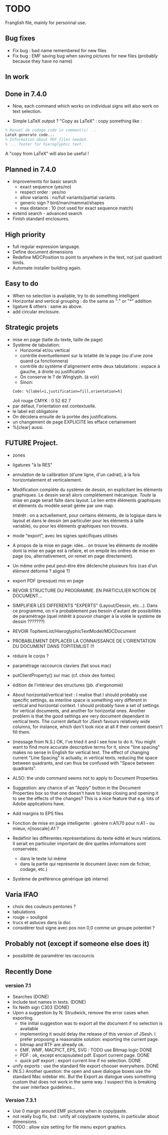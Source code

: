 # TODO

Franglish file, mainly for personnal use.

## Bug fixes

- Fix bug : bad name remembered for new files
- Fix bug : EMF saving bug when saving pictures for new files (probably because they have no name)

## In work

## Done in 7.4.0

* Now, each command which works on individual signs will 
  also work on text selection.

* Simple LaTeX output ? "Copy as LaTeX" : copy something like :
~~~LaTeX
% Manuel de codage code in comment(s) ...
LateX generate code...
% Information about PDF files needed.
% ... footer for hieroglyphic text.
~~~
A "copy from LaTeX" will also be useful !

## Planned in 7.4.0
* Improvements for basic search
  - exact sequence (yes/no)
  - respect order : yes/no
  - allow variants : no/full variants/partial variants
  - generic sign ? bird/man/mammal/shapes
  - max distance : 10 (not used for exact sequence match)
* extend search - advanced search
* Finish standard enclosures.

## High priority
* full regular expression language.
* Define document dimensions
* Redefine MDCPosition to point to anywhere in the text, not just quadrant limits.
* Automate installer building again.

## Easy to do
* When no selection is available, try to do something intelligent
* Horizontal and vertical grouping : do the same as ":" or "*" addition
* ligature & others : same as above.  
* add circular enclosure.

## Strategic projets
* mise en page (taille du texte, taille de page)
* Système de tabulation:
    * Horizontal et/ou vertical
    * contrôle éventuellement sur la totalité de la page (ou d'une zone quand ça fonctionnera)
    * contrôle du système d'alignement entre deux tabulations : espace à gauche, à droite ou justification
    * On conserve le ? de Winglyph. (à voir)
    * Sinon:
    ~~~~~~~~ 
    Code: %[label=1,justification=fill,orientation=h]
    ~~~~~~~~
    Joli rouge CMYK : 0 52 62 7
* par défaut, l'orientation est contextuelle. 
* le label est obligatoire
* On décidera ensuite de la portée des justifications.
* un changement de page EXPLICITE les efface certainement
* %[clear] aussi.

## FUTURE Project.
* zones
* ligatures "à la RES"
* annulation de la calibration (d'une ligne, d'un cadrat), à la fois horizontalement et verticalement.
* Modification complète du système de dessin, en explicitant les éléments graphiques.
  Le dessin serait alors complètement mécanique. *Toute* la mise en page serait faite dans layout.
  Le lien entre éléments graphiques et éléments du modèle serait gérée par une map.
  
  Intérêt : on a actuellement, pour certains éléments, de la logique dans le layout et dans le dessin
  (en particulier pour les éléments à taille variable), ou pour les éléments graphiques non trouvés.
* mode "export", avec les signes spécifiques utilisés
* A propos de la mise en page: idée... on trouve les éléments de modèle dont la mise en page est à refaire,
et on empile les ordres de mise en page (ou, alternativement, on remet en page directement).
* Un même ordre peut peut-être être déclenché plusieurs fois (cas d'un élément déformé ? aligné ?)
* export PDF (presque) mis en page
* REVOIR STRUCTURE DU PROGRAMME. EN PARTICULIER NOTION DE DOCUMENT...
* SIMPLIFIER LES DIFFERENTS "EXPERTS" (Layout/Dessin, etc...). Dans ce programme,
  on n'a probablement pas besoin d'autant de possibilités de paramétrage (quel intérêt
  à pouvoir changer à la volée le système de dessin ???????)
* REVOIR TopItemList/HieroglyphicTextModel/MDCDocument
* PROBABLEMENT DEPLACER LA CONNAISSANCE DE L'ORIENTATION DU DOCUMENT DANS TOPITEMLIST !!!
* réduire le corps ?
* paramétrage raccourcis claviers (fait sous mac)
* putClientProperty() sur mac (cf. choix des fontes)
* édition de l'intérieur des structures (pb. d'ergonomie)
* About horizontal/vertical text : I realise that I should probably use specific settings,
 as interline space is something very different in vertical and horizontal context.
 I should probably have a set of settings for vertical documents, and another for horizontal ones.
 Another problem is that the good settings are very document dependant in vertical texts. 
 The current default for JSesh favours relatively wide columns, for instance, 
 which don't look nice at all if their content doesn't fill them.
* (message from N.S.) OK, I've tried it and I see how to do it. 
You might want to find more accurate descriptive terms for it, since "line spacing"
makes no sense in English for vertical text. The effect of changing current "Line Spacing"
is actually, in vertical texts, reducing the space between quadrants, and can thus be confused 
with "Space between quadrants".
* ALSO: the undo command seems not to apply to Document Properties.
* Suggestion: any chance of an "Apply" button in the Document Properties box so 
  that one doesn't have to keep closing and opening it to see the effects of the changes?
  This is a nice feature that e.g. lots of Adobe applications have.
* Add margins to EPS files
* Fonction de mise en page intelligente : génère n:A1\70 pour n:A1 - ou mieux, n[noscale]:A1 ?
* Redéfinir les différentes représentations du texte édité et leurs relations.
  Il serait en particulier important de dire quelles informations sont conservées:
    * dans le texte lui même
    * dans la partie qui représente le document (avec nom de fichier, codage, etc.)
* Système de préférence générique (pb interne)

## Varia IFAO
* choix des couleurs pentones ?
* tabulations
* rouge = souligné
* trucs et astuces dans la doc
* considérer tout signe avec pos non 0,0 comme un groupe potentiel ?

## Probably not (except if someone else does it)
* possibilité de paramétrer les raccourcis

## Recently Done

### version 7.1

* Searches (DONE)
* Include text names in texts. (DONE)
* fix Neith sign C303 (DONE)
* Upon a suggestion by N. Strudwick, remove the error cases when exporting.
    * the initial suggestion was to export all the document 
      if no selection is available
    * implementing it would delay the release of this version of JSesh. I prefer
      proposing a reasonable solution: exporting the current page.
    * bitmap and RTF are already ok.
    * EMF, WMF, MACPICT, EPS, SVG : TODO use Bitmap logic DONE
    * PDF : ok, except encapsulated pdf. Export current page. DONE
    * quick pdf export : export current line if no selection. DONE
* unify exports : use the standard file export chooser everywhere. DONE
* (N.S.) Another question: the open and save dialogue boxes use the standard Mac sidebar etc. 
  But the Export as dialogue uses something custom that does not work in the same way. 
  I suspect this is breaking the user interface guidelines...


### Version 7.3.1

* Use 0 margin around EMF pictures when in copy/paste. 
* not really bug fix, but : unify all copy/paste systems, 
  in particular about dimensions.
* TODO : allow size setting for file menu export graphics.
